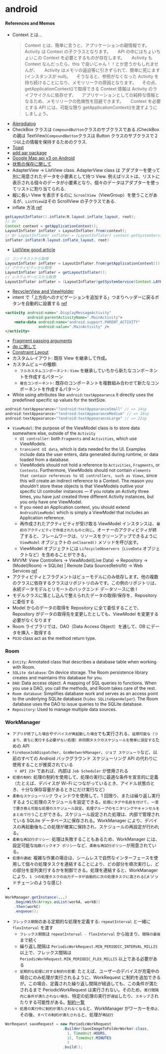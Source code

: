 # android

#### References and Memos

- Context とは…
  > Context とは、簡単に言うと、アプリケーションの親情報です。Activity は Context の子クラスとなります。
  > 　 API の中にはちょいちょいこの Context を必要とするものが存在します。
  > 　 Activity も Context なんだったら、this で良いじゃん！！とか思うかもしれませんが、
  > 　 Activity はメモリの逼迫等に引きずられて、簡単に死にます(インスタンスが null)。
  > 　そうなると、参照がなくなった Activity を持ち続けることになり、メモリリークの原因となります。
  > 　その点、getApplicationContext()で取得できる Context 情報は Activity のライフサイクルに依存せず、
  > 　アプリケーションとしての純粋な情報となるため、メモリリークの危険性を回避できます。
  > 　 Context を必要とする API には、可能な限り getApplicationContext()を渡すようにしましょう。
- [Alergdialog](https://stackoverflow.com/questions/2115758/how-do-i-display-an-alert-dialog-on-android)
- CheckBox クラスは `CompoundButton`クラスのサブクラスである.(CheckBox の親は TextView)`CompoundBotton`クラスは Button クラスのサブクラスで２つ以上の情報を保持するためのクラス.
- [Toast](https://developer.android.com/guide/topics/ui/notifiers/toasts)
- [add aar package](https://stackoverflow.com/questions/16682847/how-to-manually-include-external-aar-package-using-new-gradle-android-build-syst)
- [Google Map api v3 on Android](https://developers.google.com/maps/documentation/android-sdk/start#None-java)
- [状態の保存に関して](https://developer.android.com/topic/libraries/architecture/saving-states)
- AdapterView -> ListView class. AdapterView class は アダプターを使って別に用意されたデータを小要素として持つ View. 例えばリストは、リストに表示される個々のデータが小要素となり、個々のデータはアダプターを使ってリストに割り当てられる.
- 縦に長い View を表示するのに `ScroolView`（ViewGroup）を使うことがあるが、`ListView`はその ScrollView の子クラスである.
- inflate 方法 [ref](https://akira-watson.com/android/inflate.html)

```java
getLayoutInflator().inflate(R.layout.inflate_layout, root);
// Or
Context context = getApplicationContext();
LayoutInflater inflater = LayoutInflater.from(context);
// Or LayoutInflater inflater = (LayoutInflater) context.getSystemService(Context.LAYOUT_INFLATER_SERVICE);
inflater.inflate(R.layout.inflate_layout, root)
```

- [ListView good article](https://qiita.com/yu_eguchi/items/65311af1c9fc0bff0cb0#%E8%A7%A3%E8%AA%AC-1)

```java
// コンテキストから取得
LayoutInflater inflater = LayoutInflater.from(getApplicationContext());
// アクティビティから取得
LayoutInflater inflater = getLayoutInflater();
// システムサービスから取得
LayoutInflater inflater = (LayoutInflater)getSystemService(Context.LAYOUT_INFLATER_SERVICE);
```

- [RecyclerView and ViewHolder](https://qiita.com/naoi/items/f8a19d6278147e98bbc2)
- intent で「上方向へのナビゲーションを追加する」つまりヘッダーに戻るボタンを自動的に設置する [ref](https://developer.android.com/training/basics/firstapp/starting-activity#Up)

```xml
<activity android:name=".DisplayMessageActivity"
          android:parentActivityName=".MainActivity">
    <meta-data android:name="android.support.PARENT_ACTIVITY"
               android:value=".MainActivity" />
</activity>
```

- [Fragment passing arguments](https://qiita.com/Reyurnible/items/dffd70144da213e1208b)
- [dp に関して](https://qiita.com/nein37/items/0a92556a80c6c14503b2)
- [Constraint Layout](https://qiita.com/nakker1218/items/0faa8c1ab504cc4cedea)
- カスタムレイアウト: 既存 View を継承して作成。
- カスタムビューの種類:
  - `フルカスタムコンポーネント`: `View` を継承していちから新たなコンポーネントを作成するパターン
  - `複合コンポーネント`: 既存のコンポーネントを複数組み合わせて新たなコンポーネントを作成するパターン
- While using attributes like `android:textAppearance` it directly uses the predefined specific sp values for the textSize.

```java
android:textAppearance="?android:textAppearanceSmall" // => 14sp
android:textAppearance="?android:textAppearanceMedium" // => 18sp
android:textAppearance="?android:textAppearanceLarge" // => 22sp
```

- `ViewModel`: the purpose of the ViewModel class is to store data somewhere else, outside of the `Activity`
  - `UI controller`: both `Fragments` and `Activities`, which use ViewModels.
  - `transient UI data`, which is data needed for the UI. Examples include data the user enters, data generated during runtime, or data loaded from a database.
  - ViewModels should not hold a reference to `Activities`, `Fragments`, or `Contexts`. Furthermore, ViewModels should not contain `elements that contain references to UI controllers, such as Views`, since this will create an indirect reference to a Context. The reason you shouldn’t store these objects is that ViewModels outlive your specific UI controller instances — if you rotate an Activity three times, you have just created three different Activity instances, but you only have one ViewModel.
  - If you need an Application context, you should extend `AndroidViewModel` which is simply a ViewModel that includes an Application reference.
  - 再作成されたアクティビティが受け取る ViewModel インスタンスは、`最初のアクティビティで作成されたものと同じ`。オーナーのアクティビティが終了すると、フレームワークは、リソースをクリーンアップできるように `ViewModel` オブジェクトの `onCleared()` メソッドを呼び出す。
  - ViewModel オブジェクトには `LifecycleObservers`（`LiveData` オブジェクトなど）を含めることができる。
- MVVM: View Controllers -> ViewModel(Live Data) -> Repository -> (Model(Room) -> SQLite) | Remote Data Source(Retrofit) -> Web Services [ref](https://developer.android.com/jetpack/docs/guide#overview)
- アクティビティとフラグメントはビューモデルにのみ依存します。他の複数のクラスに依存するクラスはリポジトリのみです。この例のリポジトリは、永続データモデルとリモートのバックエンド データソースに依 l
- モデルクラスに落とし込んで整えられたデータの取得/保存を、Repository に委任する
- Model からのデータの取得を Repository に全て委任することで、Repository がデータの取得先を変更したとしても、ViewModel を変更する必要がなくなります
- Room ライブラリでは、DAO（Data Access Object）を通して、DB にデータを挿入・取得する
- `POJO` class act as the method return type.

### Room

- `Entity`: Annotated class that describes a database table when working with Room.
- `SQLite database`: On device storage. The Room persistence library creates and maintains this database for you.
- `DAO`: Data access object. A mapping of SQL queries to functions. When you use a DAO, you call the methods, and Room takes care of the rest.
- `Room database`: Simplifies database work and serves as an access point to the underlying SQLite database (`hides SQLiteOpenHelper`). The Room database uses the DAO to issue queries to the SQLite database.
- `Repository`: Used to manage multiple data sources.

### WorkManager

- `アプリが終了した場合`や`デバイスが再起動した場合`でも実行される、`延期可能な（つまり、直ちに実行する必要がない処理）非同期タスクのスケジュールを簡単に設定する`ための API
- `FirebaseJobDispatcher`、`GcmNetworkManager`、`ジョブ スケジューラ`など、以前のすべての Android バックグラウンド スケジューリング API の代わりに使用することが推奨されている
  - `API 23+` であれば、内部は `Job Scheduler` が使用される
- `処理の制約`: 処理の制約を使用して、処理の実行に最適な条件を宣言的に定義（たとえば、デバイスが Wi-Fi につながっているとき、アイドル状態のとき、十分な保存容量があるときにだけ実行など）
- `柔軟なスケジューリング` ウィンドウを使用して、1 回限り、または繰り返し実行するように処理のスケジュールを設定できる。`処理にタグや名前を付けて`、`一意で置き換え可能な処理のスケジュール設定`、`処理グループのモニタリングやキャンセルをまとめて行う`ことができる。スケジュール設定された処理は、内部で管理されている SQLite データベースに保存される。WorkManager により、デバイスの再起動後もこの処理が確実に保持され、スケジュールの再設定が行われる。
- `柔軟な再試行ポリシー`: 処理は失敗することもあるため、WorkManager には、設定可能な`指数バックオフ ポリシー`など、`柔軟な再試行ポリシー`が用意されている。
- `処理の連結`: 複雑な作業の場合は、シームレスで自然なインターフェースを使用して個々の処理タスクを連結することにより、どの部分を順次実行し、どの部分を並列実行するかを制御できる。処理を連結すると、WorkManager により、`1 つの処理タスクの出力データが自動的に次の処理タスクに渡される`(メソッドチェーンのような感じ)
-

```java
WorkManager.getInstance(...)
    .beginWith(Arrays.asList(workA, workB))
    .then(workC)
    .enqueue();
```

- `フレックス期間`のある定期的な処理を定義する: `repeatInterval` と一緒に `flexInterval` を渡す
  - `フレックス期間`は `repeatInterval - flexInterval` から始まり、`間隔の最後`まで続く
  - 繰り返し間隔は `PeriodicWorkRequest.MIN_PERIODIC_INTERVAL_MILLIS` 以上で、フレックス間隔は `PeriodicWorkRequest.MIN_PERIODIC_FLEX_MILLIS` 以上である必要がある
  - `定期的な処理に対する制約の影響`: たとえば、ユーザーのデバイスが充電中の場合にのみ処理が実行されるように、WorkRequest に制約を追加できるが。この場合、定義された繰り返し間隔が経過しても、この条件が満たされるまで PeriodicWorkRequest は実行されない。そのため、`実行間隔内に条件が満たされない場合`、特定の処理の実行が`遅延`したり、`スキップ`されたりする可能性がある。[制約一覧](https://developer.android.com/reference/androidx/work/Constraints#requiresBatteryNotLow)
  - `処理の実行中に制約が満たされなくなる`と、WorkManager がワーカーを`停止`. その後、`すべての制約が満たされる`と、処理が`再試行`

```java
WorRequest saveRequest = new PeriodicWorkRequest
                          .Builder(SaveImageToFolderWorker.class,
                            1, TimeUnit.HOURS,
                            15, TimeUnit.MINUTES
                            )
                          .build();
```
